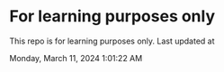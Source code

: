 # For learning purposes only
This repo is for learning purposes only.
Last updated at

Monday, March 11, 2024 1:01:22 AM

